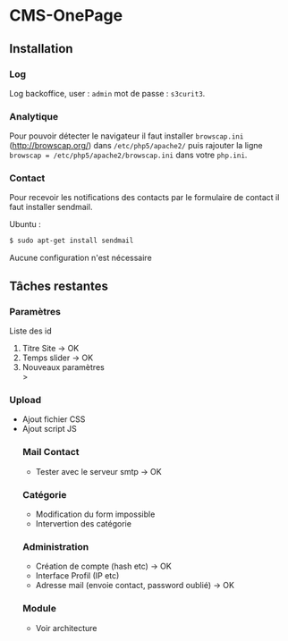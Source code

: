 # CMS-OnePage

## Installation

### Log

Log backoffice, user : ```admin``` mot de passe : ```s3curit3```.

### Analytique

Pour pouvoir détecter le navigateur il faut installer ```browscap.ini ``` (http://browscap.org/) dans ```/etc/php5/apache2/``` puis rajouter la ligne ```browscap = /etc/php5/apache2/browscap.ini``` dans votre  ```php.ini```.

### Contact

Pour recevoir les notifications des contacts par le formulaire de contact il faut installer sendmail.

Ubuntu :
```sh
$ sudo apt-get install sendmail
```
Aucune configuration n'est nécessaire


## Tâches restantes

<h3>Paramètres</h3>
<p>Liste des id</p>
<ol>
  <li>Titre Site -> OK</li>
  <li>Temps slider -> OK</li>
  <li>Nouveaux paramètres</li>
 >
</ol>
<h3>Upload</h3>
<ul>
  <li>Ajout fichier CSS</li>
  <li>Ajout script JS</li
</ul>
<h3>Mail Contact</h3>
<ul>
  <li>Tester avec le serveur smtp -> OK</li>
</ul>

<h3>Catégorie</h3>
<ul>
  <li>Modification du form impossible</li>
  <li>Intervertion des catégorie</li>
</ul>

<h3>Administration</h3>
<ul>
  <li>Création de compte (hash etc) -> OK</li>
  <li>Interface Profil (IP etc)</li>
  <li>Adresse mail (envoie contact, password oublié) -> OK</li>
  <liReset du mot de passe</li>
</ul>
<h3>Module</h3>
<ul>
  <li>Voir architecture</li>
</ul>
